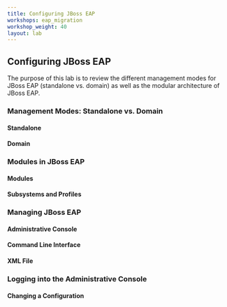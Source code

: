 ```yaml
---
title: Configuring JBoss EAP
workshops: eap_migration
workshop_weight: 40
layout: lab
---
```


## Configuring JBoss EAP

The purpose of this lab is to review the different management modes for JBoss EAP (standalone vs. domain) as well as the modular architecture of JBoss EAP.

### Management Modes: Standalone vs. Domain

#### Standalone

#### Domain

### Modules in JBoss EAP 

#### Modules

#### Subsystems and Profiles

### Managing JBoss EAP

#### Administrative Console

#### Command Line Interface 

#### XML File

### Logging into the Administrative Console

#### Changing a Configuration

